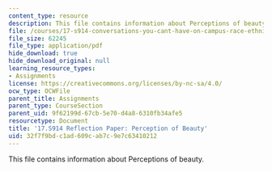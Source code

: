 ```yaml
---
content_type: resource
description: This file contains information about Perceptions of beauty.
file: /courses/17-s914-conversations-you-cant-have-on-campus-race-ethnicity-gender-and-identity-spring-2012/32f7f9bdc1ad609cab7c9e7c63410212_MIT17_S914S12_beauty2.pdf
file_size: 62245
file_type: application/pdf
hide_download: true
hide_download_original: null
learning_resource_types:
- Assignments
license: https://creativecommons.org/licenses/by-nc-sa/4.0/
ocw_type: OCWFile
parent_title: Assignments
parent_type: CourseSection
parent_uid: 9f62199d-67cb-5e70-d4a8-6310fb34afe5
resourcetype: Document
title: '17.S914 Reflection Paper: Perception of Beauty'
uid: 32f7f9bd-c1ad-609c-ab7c-9e7c63410212
---
```

This file contains information about Perceptions of beauty.